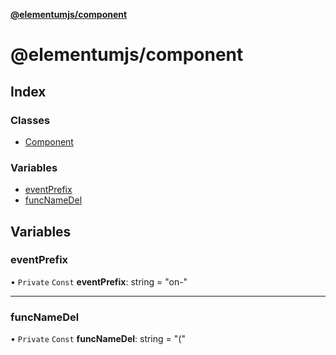 **[@elementumjs/component](README.md)**

# @elementumjs/component

## Index

### Classes

* [Component](classes/component.md)

### Variables

* [eventPrefix](globals.md#eventprefix)
* [funcNameDel](globals.md#funcnamedel)

## Variables

### eventPrefix

• `Private` `Const` **eventPrefix**: string = "on-"

___

### funcNameDel

• `Private` `Const` **funcNameDel**: string = "("
